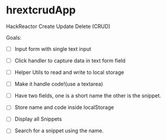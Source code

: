# hrextcrudApp
HackReactor Create Update Delete (CRUD)


Goals:

- [ ] Input form with single text input
- [ ] Click handler to capture data in text form field
- [ ] Helper Utils to read and write to local storage

- [ ] Make it handle code!(use a textarea)
- [ ] Have two fields, one is a short name the other is the snippet.

- [ ] Store name and code inside localStorage
- [ ] Display all Snippets
- [ ] Search for a snippet using the name.